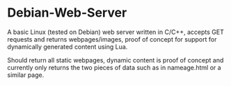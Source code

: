 # Debian-Web-Server
A basic Linux (tested on Debian) web server written in C/C++, accepts GET requests and returns webpages/images, proof of concept for support for dynamically generated content using Lua. 

Should return all static webpages, dynamic content is proof of concept and currently only returns the two pieces of data such as in nameage.html or a similar page.
